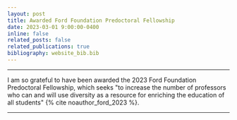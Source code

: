 ```yaml
---
layout: post
title: Awarded Ford Foundation Predoctoral Fellowship
date: 2023-03-01 9:00:00-0400
inline: false
related_posts: false
related_publications: true
bibliography: website_bib.bib
---
```


---

I am so grateful to have been awarded the 2023 Ford Foundation Predoctoral Fellowship, which seeks "to increase the number of professors who can and will use diversity as a resource for enriching the education of all students" {% cite noauthor_ford_2023 %}.

---
